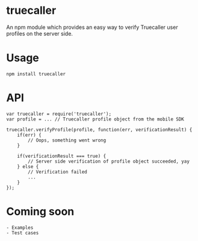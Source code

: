 # truecaller
An npm module which provides an easy way to verify Truecaller user profiles on the server side.

# Usage
```npm install truecaller```

# API
    var truecaller = require('truecaller');
    var profile = ... // Truecaller profile object from the mobile SDK
    
    truecaller.verifyProfile(profile, function(err, verificationResult) {
        if(err) {
            // Oops, something went wrong
        }
        
        if(verificationResult === true) {
            // Server side verification of profile object succeeded, yay
        } else {
            // Verification failed
            ...
        }
    });
    
# Coming soon
    - Examples
    - Test cases
    
